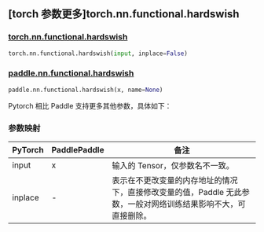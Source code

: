 ## [torch 参数更多]torch.nn.functional.hardswish

### [torch.nn.functional.hardswish](https://pytorch.org/docs/stable/generated/torch.nn.functional.hardswish.html#torch.nn.functional.hardswish)

```python
torch.nn.functional.hardswish(input, inplace=False)
```

### [paddle.nn.functional.hardswish](https://www.paddlepaddle.org.cn/documentation/docs/zh/api/paddle/nn/functional/hardswish_cn.html)

```python
paddle.nn.functional.hardswish(x, name=None)
```

Pytorch 相比 Paddle 支持更多其他参数，具体如下：

### 参数映射

| PyTorch | PaddlePaddle | 备注                                                                                                            |
| ------- | ------------ | --------------------------------------------------------------------------------------------------------------- |
| input   | x            | 输入的 Tensor，仅参数名不一致。                                                                                 |
| inplace | -            | 表示在不更改变量的内存地址的情况下，直接修改变量的值，Paddle 无此参数，一般对网络训练结果影响不大，可直接删除。 |
